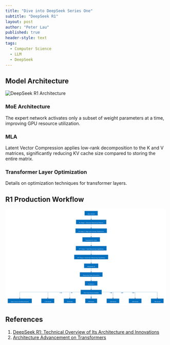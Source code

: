 ```yaml
---
title: "Dive into DeepSeek Series One"
subtitle: "DeepSeek R1"
layout: post
author: "Peter Lau"
published: true
header-style: text
tags:
  - Computer Science
  - LLM
  - DeepSeek
---
```


## Model Architecture

![DeepSeek R1 Architecture](https://media.geeksforgeeks.org/wp-content/uploads/20250203194805367699/architecture.webp)

### MoE Architecture

The expert network activates only a subset of weight parameters at a time, improving GPU resource utilization.

### MLA

Latent Vector Compression applies low-rank decomposition to the K and V matrices, significantly reducing KV cache size compared to storing the entire matrix.

### Transformer Layer Optimization

Details on optimization techniques for transformer layers.

## R1 Production Workflow

<div>
  <img class="shadow" src="/img/deepseek/DeepSeek R1.png" width="500" height="300" alt="DeepSeek R1 Production Workflow">
</div>

## References

1. [DeepSeek R1: Technical Overview of Its Architecture and Innovations](https://www.geeksforgeeks.org/deepseek-r1-technical-overview-of-its-architecture-and-innovations/)
2. [Architecture Advancement on Transformers](https://storage.googleapis.com/cmu-llms/2024/2024-09-05-architecture-advancement-on-transformers.pdf)

